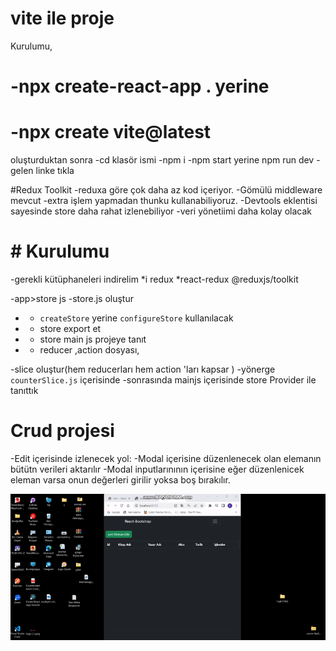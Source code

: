 # vite ile proje

Kurulumu,

# -npx create-react-app . yerine

# -npx create vite@latest

oluşturduktan sonra
-cd klasör ismi
-npm i
-npm start yerine npm run dev
-gelen linke tıkla

#Redux Toolkit
-reduxa göre çok daha az kod içeriyor.
-Gömülü middleware mevcut
-extra işlem yapmadan thunku kullanabiliyoruz.
-Devtools eklentisi sayesinde store daha rahat izlenebiliyor
-veri yönetiimi daha kolay olacak

# # Kurulumu

-gerekli kütüphaneleri indirelim
*i redux
*react-redux
@reduxjs/toolkit

-app>store js
-store.js oluştur

- - `createStore` yerine `configureStore` kullanılacak
- - store export et
- - store main js projeye tanıt

- - reducer ,action dosyası,

-slice oluştur(hem reducerları hem action 'ları kapsar )
-yönerge `counterSlice.js` içerisinde
-sonrasında mainjs içerisinde store Provider ile tanıttık

# Crud projesi

-Edit içerisinde izlenecek yol:
-Modal içerisine düzenlenecek olan elemanın bütütn verileri aktarılır
-Modal inputlarınının içerisine eğer düzenlenicek eleman varsa onun değerleri girilir yoksa boş bırakılır.

![](./assets/ekran1.gif)

